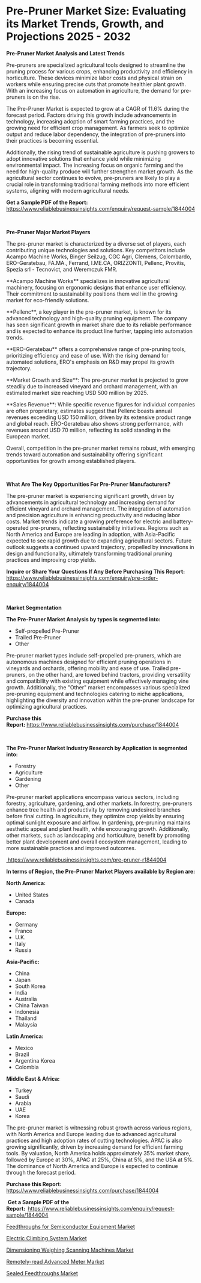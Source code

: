 <p><h1>Pre-Pruner Market Size: Evaluating its Market Trends, Growth, and Projections 2025 - 2032</h1></p><p><strong>Pre-Pruner Market Analysis and Latest Trends</strong></p>
<p><p>Pre-pruners are specialized agricultural tools designed to streamline the pruning process for various crops, enhancing productivity and efficiency in horticulture. These devices minimize labor costs and physical strain on workers while ensuring precise cuts that promote healthier plant growth. With an increasing focus on automation in agriculture, the demand for pre-pruners is on the rise.</p><p>The Pre-Pruner Market is expected to grow at a CAGR of 11.6% during the forecast period. Factors driving this growth include advancements in technology, increasing adoption of smart farming practices, and the growing need for efficient crop management. As farmers seek to optimize output and reduce labor dependency, the integration of pre-pruners into their practices is becoming essential. </p><p>Additionally, the rising trend of sustainable agriculture is pushing growers to adopt innovative solutions that enhance yield while minimizing environmental impact. The increasing focus on organic farming and the need for high-quality produce will further strengthen market growth. As the agricultural sector continues to evolve, pre-pruners are likely to play a crucial role in transforming traditional farming methods into more efficient systems, aligning with modern agricultural needs.</p></p>
<p><strong>Get a Sample PDF of the Report:&nbsp;</strong> <a href="https://www.reliablebusinessinsights.com/enquiry/request-sample/1844004?utm_campaign=57&utm_medium=2&utm_source=Github&utm_content=ia&utm_term=12042025&utm_id=pre-pruner">https://www.reliablebusinessinsights.com/enquiry/request-sample/1844004</a></p>
<p>&nbsp;</p>
<p><strong>Pre-Pruner Major Market Players</strong></p>
<p><p>The pre-pruner market is characterized by a diverse set of players, each contributing unique technologies and solutions. Key competitors include Acampo Machine Works, Binger Seilzug, CGC Agri, Clemens, Colombardo, ERO-Geratebau, FA.MA., Ferrand, I.ME.CA, ORIZZONTI, Pellenc, Provitis, Spezia srl - Tecnovict, and Weremczuk FMR.</p><p>**Acampo Machine Works** specializes in innovative agricultural machinery, focusing on ergonomic designs that enhance user efficiency. Their commitment to sustainability positions them well in the growing market for eco-friendly solutions.</p><p>**Pellenc**, a key player in the pre-pruner market, is known for its advanced technology and high-quality pruning equipment. The company has seen significant growth in market share due to its reliable performance and is expected to enhance its product line further, tapping into automation trends.</p><p>**ERO-Geratebau** offers a comprehensive range of pre-pruning tools, prioritizing efficiency and ease of use. With the rising demand for automated solutions, ERO's emphasis on R&D may propel its growth trajectory.</p><p>**Market Growth and Size**: The pre-pruner market is projected to grow steadily due to increased vineyard and orchard management, with an estimated market size reaching USD 500 million by 2025.</p><p>**Sales Revenue**: While specific revenue figures for individual companies are often proprietary, estimates suggest that Pellenc boasts annual revenues exceeding USD 150 million, driven by its extensive product range and global reach. ERO-Geratebau also shows strong performance, with revenues around USD 70 million, reflecting its solid standing in the European market.</p><p>Overall, competition in the pre-pruner market remains robust, with emerging trends toward automation and sustainability offering significant opportunities for growth among established players.</p></p>
<p>&nbsp;</p>
<p><strong>What Are The Key Opportunities For Pre-Pruner Manufacturers?</strong></p>
<p><p>The pre-pruner market is experiencing significant growth, driven by advancements in agricultural technology and increasing demand for efficient vineyard and orchard management. The integration of automation and precision agriculture is enhancing productivity and reducing labor costs. Market trends indicate a growing preference for electric and battery-operated pre-pruners, reflecting sustainability initiatives. Regions such as North America and Europe are leading in adoption, with Asia-Pacific expected to see rapid growth due to expanding agricultural sectors. Future outlook suggests a continued upward trajectory, propelled by innovations in design and functionality, ultimately transforming traditional pruning practices and improving crop yields.</p></p>
<p><strong>Inquire or Share Your Questions If Any Before Purchasing This Report:</strong> <a href="https://www.reliablebusinessinsights.com/enquiry/pre-order-enquiry/1844004?utm_campaign=57&utm_medium=2&utm_source=Github&utm_content=ia&utm_term=12042025&utm_id=pre-pruner">https://www.reliablebusinessinsights.com/enquiry/pre-order-enquiry/1844004</a></p>
<p>&nbsp;</p>
<p><strong>Market Segmentation</strong></p>
<p><strong>The Pre-Pruner Market Analysis by types is segmented into:</strong></p>
<p><ul><li>Self-propelled Pre-Pruner</li><li>Trailed Pre-Pruner</li><li>Other</li></ul></p>
<p><p>Pre-pruner market types include self-propelled pre-pruners, which are autonomous machines designed for efficient pruning operations in vineyards and orchards, offering mobility and ease of use. Trailed pre-pruners, on the other hand, are towed behind tractors, providing versatility and compatibility with existing equipment while effectively managing vine growth. Additionally, the "Other" market encompasses various specialized pre-pruning equipment and technologies catering to niche applications, highlighting the diversity and innovation within the pre-pruner landscape for optimizing agricultural practices.</p></p>
<p><strong>Purchase this Report:&nbsp;</strong><a href="https://www.reliablebusinessinsights.com/purchase/1844004?utm_campaign=57&utm_medium=2&utm_source=Github&utm_content=ia&utm_term=12042025&utm_id=pre-pruner">https://www.reliablebusinessinsights.com/purchase/1844004</a></p>
<p>&nbsp;</p>
<p><strong>The Pre-Pruner Market Industry Research by Application is segmented into:</strong></p>
<p><ul><li>Forestry</li><li>Agriculture</li><li>Gardening</li><li>Other</li></ul></p>
<p><p>Pre-pruner market applications encompass various sectors, including forestry, agriculture, gardening, and other markets. In forestry, pre-pruners enhance tree health and productivity by removing undesired branches before final cutting. In agriculture, they optimize crop yields by ensuring optimal sunlight exposure and airflow. In gardening, pre-pruning maintains aesthetic appeal and plant health, while encouraging growth. Additionally, other markets, such as landscaping and horticulture, benefit by promoting better plant development and overall ecosystem management, leading to more sustainable practices and improved outcomes.</p></p>
<p><a href="https://www.reliablebusinessinsights.com/pre-pruner-r1844004?utm_campaign=57&utm_medium=2&utm_source=Github&utm_content=ia&utm_term=12042025&utm_id=pre-pruner">&nbsp;https://www.reliablebusinessinsights.com/pre-pruner-r1844004</a></p>
<p><strong>In terms of Region, the Pre-Pruner Market Players available by Region are:</strong></p>
<p>
    <p> <strong> North America: </strong>
        <ul>
            <li>United States</li>
            <li>Canada</li>
        </ul>
        </p> 
    <p> <strong> Europe: </strong>
        <ul>
            <li>Germany</li>
            <li>France</li>
            <li>U.K.</li>
            <li>Italy</li>
            <li>Russia</li>
        </ul>
        </p> 
    <p> <strong> Asia-Pacific: </strong>
        <ul>
            <li>China</li>
            <li>Japan</li>
            <li>South Korea</li>
            <li>India</li>
            <li>Australia</li>
            <li>China Taiwan</li>
            <li>Indonesia</li>
            <li>Thailand</li>
            <li>Malaysia</li>
        </ul>
        </p> 
    <p> <strong> Latin America: </strong>
        <ul>
            <li>Mexico</li>
            <li>Brazil</li>
            <li>Argentina Korea</li>
            <li>Colombia</li>
        </ul>
        </p> 
    <p> <strong> Middle East & Africa: </strong>
        <ul>
            <li>Turkey</li>
            <li>Saudi</li>
            <li>Arabia</li>
            <li>UAE</li>
            <li>Korea</li>
        </ul>
    </p>
    </p>
<p><p>The pre-pruner market is witnessing robust growth across various regions, with North America and Europe leading due to advanced agricultural practices and high adoption rates of cutting technologies. APAC is also growing significantly, driven by increasing demand for efficient farming tools. By valuation, North America holds approximately 35% market share, followed by Europe at 30%, APAC at 25%, China at 5%, and the USA at 5%. The dominance of North America and Europe is expected to continue through the forecast period.</p></p>
<p><strong>Purchase this Report: </strong><a href="https://www.reliablebusinessinsights.com/purchase/1844004?utm_campaign=57&utm_medium=2&utm_source=Github&utm_content=ia&utm_term=12042025&utm_id=pre-pruner">https://www.reliablebusinessinsights.com/purchase/1844004</a></p>
<p>&nbsp;<strong>Get a Sample PDF of the Report:&nbsp;&nbsp;</strong><a href="https://www.reliablebusinessinsights.com/enquiry/request-sample/1844004?utm_campaign=57&utm_medium=2&utm_source=Github&utm_content=ia&utm_term=12042025&utm_id=pre-pruner">https://www.reliablebusinessinsights.com/enquiry/request-sample/1844004</a></p>
<p><strong></strong></p>
<p><p><a href="https://github.com/sakuniniray98/Market-Research-Report-List-1/blob/main/feedthroughs-for-semiconductor-equipment-market.md?utm_campaign=57&utm_medium=2&utm_source=Github&utm_content=ia&utm_term=12042025&utm_id=pre-pruner">Feedthroughs for Semiconductor Equipment Market</a></p><p><a href="https://github.com/zeyddaddo4/Market-Research-Report-List-1/blob/main/electric-climbing-system-market.md?utm_campaign=57&utm_medium=2&utm_source=Github&utm_content=ia&utm_term=12042025&utm_id=pre-pruner">Electric Climbing System Market</a></p><p><a href="https://github.com/pllahoithana9/Market-Research-Report-List-1/blob/main/dimensioning-weighing-scanning-machines-market.md?utm_campaign=57&utm_medium=2&utm_source=Github&utm_content=ia&utm_term=12042025&utm_id=pre-pruner">Dimensioning Weighing Scanning Machines Market</a></p><p><a href="https://github.com/snakewaduddx/Market-Research-Report-List-1/blob/main/remotely-read-advanced-meter-market.md?utm_campaign=57&utm_medium=2&utm_source=Github&utm_content=ia&utm_term=12042025&utm_id=pre-pruner">Remotely-read Advanced Meter Market</a></p><p><a href="https://github.com/siriocooch4a/Market-Research-Report-List-1/blob/main/sealed-feedthroughs-market.md?utm_campaign=57&utm_medium=2&utm_source=Github&utm_content=ia&utm_term=12042025&utm_id=pre-pruner">Sealed Feedthroughs Market</a></p></p>